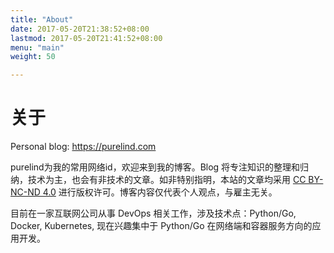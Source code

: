 ```yaml
---
title: "About"
date: 2017-05-20T21:38:52+08:00
lastmod: 2017-05-20T21:41:52+08:00
menu: "main"
weight: 50

---
```


# 关于
Personal blog: https://purelind.com

purelind为我的常用网络id，欢迎来到我的博客。Blog 将专注知识的整理和归纳，技术为主，也会有非技术的文章。如非特别指明，本站的文章均采用  [CC BY-NC-ND 4.0](https://creativecommons.org/licenses/by-nc-nd/4.0/) 进行版权许可。博客内容仅代表个人观点，与雇主无关。

目前在一家互联网公司从事 DevOps 相关工作，涉及技术点：Python/Go, Docker, Kubernetes,  现在兴趣集中于 Python/Go 在网络端和容器服务方向的应用开发。




